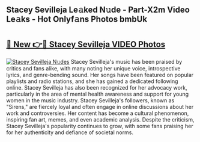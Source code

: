 ## Stacey Sevilleja Le𝚊ked N𝚞de - Part-X2m Video Le𝚊ks - Hot Onlyf𝚊ns Photos bmbUk

# <h2><a href="http://ab45700.deff.icu/?id=Stacey+Sevilleja">🔗 New 👉🔴 Stacey Sevilleja VIDEO Photos</a></h2>

[![Stacey Sevilleja N𝚞des](https://i.imgur.com/rIISA9y.gif)](http://ab45700.deff.icu/?id=Stacey+Sevilleja)
Stacey Sevilleja's music has been praised by critics and fans alike, with many noting her unique voice, introspective lyrics, and genre-bending sound. Her songs have been featured on popular playlists and radio stations, and she has gained a dedicated following online. Stacey Sevilleja has also been recognized for her advocacy work, particularly in the area of mental health awareness and support for young women in the music industry. Stacey Sevilleja's followers, known as "Sirens," are fiercely loyal and often engage in online discussions about her work and controversies. Her content has become a cultural phenomenon, inspiring fan art, memes, and even academic analysis. Despite the criticism, Stacey Sevilleja's popularity continues to grow, with some fans praising her for her authenticity and defiance of societal norms.
